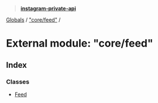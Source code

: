 > **[instagram-private-api](../README.md)**

[Globals](../README.md) / ["core/feed"](_core_feed_.md) /

# External module: "core/feed"

## Index

### Classes

* [Feed](../classes/_core_feed_.feed.md)